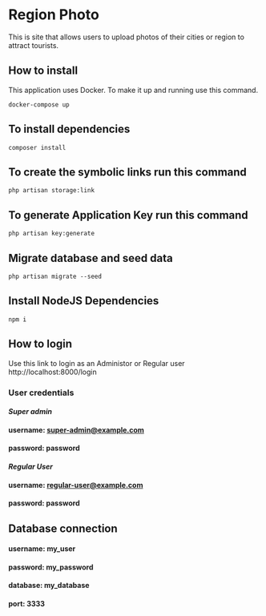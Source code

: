 # Region Photo
This is site that allows users to upload photos of their cities or region to attract tourists.

## How to install
This application uses Docker. To make it up and running use this command.

`docker-compose up`

## To install dependencies
`composer install`

## To create the symbolic links run this command
`php artisan storage:link`   


## To generate Application Key run this command
`php artisan key:generate`

## Migrate database and seed data
`php artisan migrate --seed`

## Install NodeJS Dependencies
`npm i`

## How to login

Use this link to login as an Administor or Regular user http://localhost:8000/login

### **User credentials**
#### *Super admin*

#### username: super-admin@example.com
#### password: password

#### *Regular User*

#### username: regular-user@example.com
#### password: password

## Database connection

#### username: my_user
#### password: my_password
#### database: my_database
#### port: 3333


